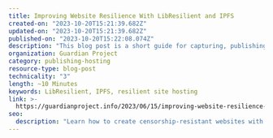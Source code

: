 ```yaml
---
title: Improving Website Resilience With LibResilient and IPFS
created-on: "2023-10-20T15:21:39.682Z"
updated-on: "2023-10-20T15:21:39.682Z"
published-on: "2023-10-20T15:22:08.074Z"
description: "This blog post is a short guide for capturing, publishing and hosting static web pages using LibResilient and IPFS. LibResilient is a JavaScript library for decentralized content delivery in web browsers and markets itself as easy to deploy to any website."
organization: Guardian Project
category: publishing-hosting
resource-type: blog-post
technicality: "3"
length: ~10 Minutes
keywords: LibResilient, IPFS, resilient site hosting
link: >-
  https://guardianproject.info/2023/06/15/improving-website-resilience-with-libresilient-and-ipfs/
seo:
  description: "Learn how to create censorship-resistant websites with LibResilient and IPFS. This technical guide shows developers how to implement decentralized content delivery for improved website resilience."
---
```

